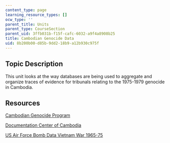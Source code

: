 ```yaml
---
content_type: page
learning_resource_types: []
ocw_type: ''
parent_title: Units
parent_type: CourseSection
parent_uid: 3ffb031b-f15f-cafc-6032-a9f4a8908b25
title: Cambodian Genocide Data
uid: 8b200b00-d85b-9dd2-18b9-a12b930c975f
---
```


Topic Description
-----------------

This unit looks at the way databases are being used to aggregate and organize traces of evidence for tribunals relating to the 1975-1979 genocide in Cambodia.

Resources
---------

[Cambodian Genocide Program](http://gsp.yale.edu/)

[Documentation Center of Cambodia](http://www.dccam.org/)

[US Air Force Bomb Data Vietnam War 1965-75](https://data.world/datamil/vietnam-war-thor-data/discuss/vietnam-war-thor-data/gftdgyjz)